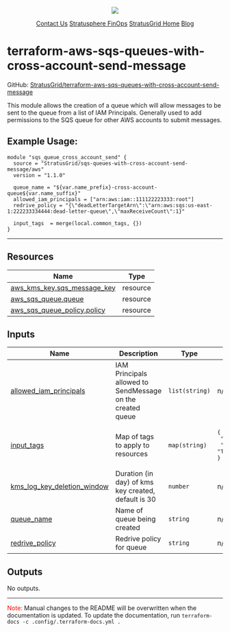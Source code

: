 <!-- BEGIN_TF_DOCS -->
<p align="center">                                                                                                                                            
                                                                                
  <img src="https://github.com/StratusGrid/terraform-readme-template/blob/main/header/stratusgrid-logo-smaller.jpg?raw=true" />
  <p align="center">
    <a href="https://stratusgrid.com/book-a-consultation">Contact Us</a>
    <a href="https://stratusgrid.com/cloud-cost-optimization-dashboard">Stratusphere FinOps</a>
    <a href="https://stratusgrid.com">StratusGrid Home</a>
    <a href="https://stratusgrid.com/blog">Blog</a>
  </p>
</p>

# terraform-aws-sqs-queues-with-cross-account-send-message

GitHub: [StratusGrid/terraform-aws-sqs-queues-with-cross-account-send-message](https://github.com/StratusGrid/terraform-aws-sqs-queues-with-cross-account-send-message)

This module allows the creation of a queue which will allow messages to be sent to the queue from a list of IAM Principals. Generally used to add permissions to the SQS queue for other AWS accounts to submit messages. 

## Example Usage:
```hcl
module "sqs_queue_cross_account_send" {
  source = "StratusGrid/sqs-queues-with-cross-account-send-message/aws"
  version = "1.1.0"

  queue_name = "${var.name_prefix}-cross-account-queue${var.name_suffix}"
  allowed_iam_principals = ["arn:aws:iam::111122223333:root"]
  redrive_policy = "{\"deadLetterTargetArn\":\"arn:aws:sqs:us-east-1:222233334444:dead-letter-queue\",\"maxReceiveCount\":1}"

  input_tags  = merge(local.common_tags, {})
}
```
---

## Resources

| Name | Type |
|------|------|
| [aws_kms_key.sqs_message_key](https://registry.terraform.io/providers/hashicorp/aws/latest/docs/resources/kms_key) | resource |
| [aws_sqs_queue.queue](https://registry.terraform.io/providers/hashicorp/aws/latest/docs/resources/sqs_queue) | resource |
| [aws_sqs_queue_policy.policy](https://registry.terraform.io/providers/hashicorp/aws/latest/docs/resources/sqs_queue_policy) | resource |

## Inputs

| Name | Description | Type | Default | Required |
|------|-------------|------|---------|:--------:|
| <a name="input_allowed_iam_principals"></a> [allowed\_iam\_principals](#input\_allowed\_iam\_principals) | IAM Principals allowed to SendMessage on the created queue | `list(string)` | n/a | yes |
| <a name="input_input_tags"></a> [input\_tags](#input\_input\_tags) | Map of tags to apply to resources | `map(string)` | <pre>{<br>  "Developer": "StratusGrid",<br>  "Provisioner": "Terraform"<br>}</pre> | no |
| <a name="input_kms_log_key_deletion_window"></a> [kms\_log\_key\_deletion\_window](#input\_kms\_log\_key\_deletion\_window) | Duration (in day) of kms key created, default is 30 | `number` | n/a | yes |
| <a name="input_queue_name"></a> [queue\_name](#input\_queue\_name) | Name of queue being created | `string` | n/a | yes |
| <a name="input_redrive_policy"></a> [redrive\_policy](#input\_redrive\_policy) | Redrive policy for queue | `string` | n/a | yes |

## Outputs

No outputs.

---

<span style="color:red">Note:</span> Manual changes to the README will be overwritten when the documentation is updated. To update the documentation, run `terraform-docs -c .config/.terraform-docs.yml .`
<!-- END_TF_DOCS -->